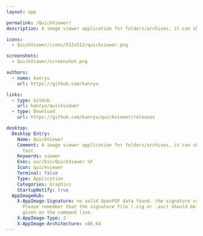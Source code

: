 ```yaml
---
layout: app

permalink: /QuickViewer/
description: A image viewer application for folders/archives, it can show images very fast

icons:
  - QuickViewer/icons/512x512/quickviewer.png

screenshots:
  - QuickViewer/screenshot.png

authors:
  - name: kanryu
    url: https://github.com/kanryu

links:
  - type: GitHub
    url: kanryu/quickviewer
  - type: Download
    url: https://github.com/kanryu/quickviewer/releases

desktop:
  Desktop Entry:
    Name: QuickViewer
    Comment: A image viewer application for folders/archives, it can show images very
      fast
    Keywords: viewer
    Exec: usr/bin/QuickViewer %F
    Icon: quickviewer
    Terminal: false
    Type: Application
    Categories: Graphics
    StartupNotify: true
  AppImageHub:
    X-AppImage-Signature: no valid OpenPGP data found. the signature could not be verified.
      Please remember that the signature file (.sig or .asc) should be the first file
      given on the command line.
    X-AppImage-Type: 2
    X-AppImage-Architecture: x86_64
---
```

